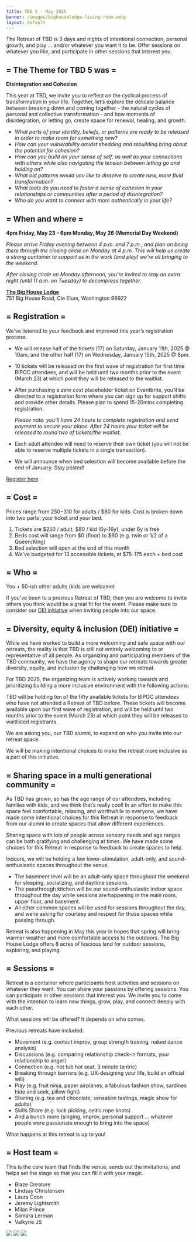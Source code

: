 ```yaml
---
title: TBD 5 - May 2025
banner: /images/bighouselodge-living-room.webp
layout: default
---
```


The Retreat of TBD is 3 days and nights of intentional connection, personal growth, and play … and/or whatever you want it to be. Offer sessions on whatever you like, and participate in other sessions that interest you.

## = The Theme for TBD 5 was =

**Disintegration and Cohesion**

This year at TBD, we invite you to reflect on the cyclical process of transformation in your life. Together, let’s explore the delicate balance between breaking down and coming together - the natural cycles of personal and collective transformation - and how moments of disintegration, or letting go, create space for renewal, healing, and growth. 

- *What parts of your identity, beliefs, or patterns are ready to be released in order to make room for something new?*
- *How can your vulnerability amidst shedding and rebuilding bring about the potential for cohesion?*
- *How can you build on your sense of self, as well as your connections with others while also navigating the tension between letting go and holding on?* 
- *What old patterns would you like to dissolve to create new, more fluid transformation?* 
- *What tools do you need to foster a sense of cohesion in your relationships or communities after a period of disintegration?*
- *Who do you want to connect with more authentically in your life?* 


## = When and where =

**4pm Friday, May 23 - 6pm Monday, May 26 (Memorial Day Weekend)**

*Please arrive Friday evening between 4 p.m. and 7 p.m., and plan on being there through the closing circle on Monday at 4 p.m. This will help us create a strong container to support us in the work (and play) we're all bringing to the weekend.*

*After closing circle on Monday afternoon, you're invited to stay an extra night (until 11 a.m. on Tuesday) to decompress together.*

**[The Big House Lodge](https://thebighouselodge.com/)<br/>**
751 Big House Road, Cle Elum, Washington 98922

## = Registration =
We’ve listened to your feedback and improved this year’s registration process. 

- We will release half of the tickets (17) on Saturday, January 11th, 2025 @ 10am, and the other half (17) on Wednesday, January 15th, 2025 @ 8pm.

- 10 tickets will be released on the first wave of registration for first time BIPOC attendees, and will be held until two months prior to the event (March 23) at which point they will be released to the waitlist.
  
- After purchasing a *zero cost* placeholder ticket on Eventbrite, you’ll be directed to a registration form where you can sign up for support shifts and provide other details. Please plan to spend 15-20mins completing registration.
  
    *Please note: you’ll have 24 hours to complete registration and send payment to secure your place. After 24 hours your ticket will be released to round two of tickets/the waitlist.*

- Each adult attendee will need to reserve their own ticket (you will not be able to reserve multiple tickets in a single transaction).
  
- We will announce when bed selection will become available before the end of January. Stay posted!


<a href="https://www.eventbrite.com/e/retreat-of-tbd-5-tickets-1106044772689" class="cta">Register here</a>


## = Cost =

Prices range from $250-$310 for adults / $80 for kids. Cost is broken down into two parts: your ticket and your bed.

1. Tickets are $250 / adult, $80 / kid (6y-16y), under 6y is free
2. Beds cost will range from $0 (floor) to $60 (e.g. twin or 1/2 of a Queen/King)
3. Bed selection will open at the end of this month
4. We've budgeted for 13 accessible tickets, at $75-175 each + bed cost


## = Who =

You + 50-ish other adults (kids are welcome)

If you've been to a previous Retreat of TBD, then you are welcome to invite others you think would be a great fit for the event. Please make sure to consider our [DEI initiative](#-diversity-equity--inclusion-dei-initiative-) when inviting people into our space.

## = Diversity, equity & inclusion (DEI) initiative =

While we have worked to build a more welcoming and safe space with our retreats, the reality is that TBD is still not entirely welcoming to or representative of all people. As organizing and participating members of the TBD community, we have the agency to shape our retreats towards greater diversity, equity, and inclusion by challenging how we retreat. 

For TBD 2025, the organizing team is actively working towards and prioritizing building a more inclusive environment with the following actions:

TBD will be holding ten of the fifty available tickets for BIPOC attendees who have not attended a Retreat of TBD before. These tickets will become available upon our first wave of registration, and will be held until two months prior to the event (March 23) at which point they will be released to waitlisted registrants. 

We are asking you, our TBD alumni, to expand on who you invite into our retreat space. 

We will be making intentional choices to make the retreat more inclusive as a part of this initiative.

## = Sharing space in a multi generational community =
As TBD has grown, so has the age range of our attendees, including families with kids, and we think that’s really cool! In an effort to make this space feel comfortable, relaxing, and worthwhile to everyone, we have made some intentional choices for this Retreat in response to feedback from our alumni to create spaces that allow different experiences.

Sharing space with lots of people across sensory needs and age ranges can be both gratifying and challenging at times. We have made some choices for this Retreat in response to feedback to create spaces to help.

Indoors, we will be holding a few lower-stimulation, adult-only, and sound-enthusiastic spaces throughout the venue.
- The basement level will be an adult-only space throughout the weekend for sleeping, socializing, and daytime sessions. 
- The passthrough kitchen will be our sound-enthusiastic indoor space throughout the day while sessions are happening in the main room, upper floor, and basement. 
- All other common spaces will be used for sessions throughout the day, and we’re asking for courtesy and respect for those spaces while passing through. 

Retreat is also happening in May this year in hopes that spring will bring warmer weather and more comfortable access to the outdoors. The Big House Lodge offers 8 acres of luscious land for outdoor sessions, exploring, and playing.


## = Sessions =

Retreat is a container where participants host activities and sessions on whatever they want. You can share your passions by offering sessions. You can participate in other sessions that interest you. We invite you to come with the intention to learn new things, grow, play, and connect deeply with each other.

What sessions will be offered? It depends on who comes.

Previous retreats have included:

- Movement (e.g. contact improv, group strength training, naked dance analysis)
- Discussions (e.g. comparing relationship check-in formats, your relationship to anger)
- Connection (e.g. hot tub hot seat, 3 minute tantric)
- Breaking through barriers (e.g. UX-designing your life, build an official will)
- Play (e.g. fruit ninja, paper airplanes, a fabulous fashion show, sardines hide and seek, pillow fight)
- Sharing (e.g. tea and chocolate, sensation tastings, magic show for adults)
- Skills Share (e.g. lock picking, celtic rope knots) 
- And a bunch more (singing, improv, personal support ... whatever people were passionate enough to bring into the space)

What happens at this retreat is up to you!

## = Host team =

This is the core team that finds the venue, sends out the invitations, and helps set the stage so that you can fill it with your magic.

- Blaze Creature
- Lindsay Christensen
- Laura Coon
- Jeremy Lightsmith
- Milan Prince
- Samara Lerman
- Valkyrie JS

![](/images/bighouselodge-front-door.webp)
![](/images/bighouselodge-living-room.webp)
![](/images/bighouselodge-dining-room.webp)

